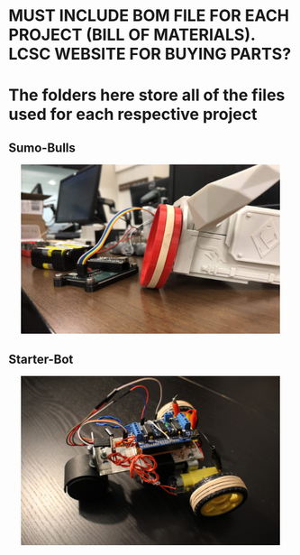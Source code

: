 # MUST INCLUDE BOM FILE FOR EACH PROJECT (BILL OF MATERIALS). LCSC WEBSITE FOR BUYING PARTS?
# The folders here store all of the files used for each respective project

## Sumo-Bulls
<p align="center">
  <img width="460" height="300" src="https://github.com/Runtime-Learner/McGill-BattleBots-Club/blob/master/Projects/Sumo-Bulls/Pictures/IMG_7151.jpg">
</p>

## Starter-Bot
<p align="center">
  <img width="460" height="300" src="https://github.com/Runtime-Learner/McGill-BattleBots-Club/blob/master/Projects/Starter-Bot/Pictures/Robot%20Shot%208.jpg">
</p>
